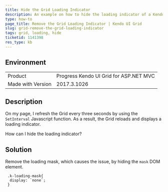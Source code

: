 ```yaml
---
title: Hide the Grid Loading Indicator
description: An example on how to hide the loading indicator of a Kendo UI Grid.
type: how-to
page_title: Remove the Grid Loading Indicator | Kendo UI Grid
slug: grid-remove-the-grid-loading-indicator
tags: grid, loading, hide
ticketid: 1141398
res_type: kb
---
```


## Environment

<table>
 <tr>
  <td>Product</td>
  <td>Progress Kendo UI Grid for ASP.NET MVC</td>
 </tr>
 <tr>
  <td>Made with Version</td>
  <td>2017.3.1026</td>
 </tr>
</table>


## Description

On my page, I refresh the Grid every three seconds by using the `SetInterval` Javascript function. As a result, the Grid reloads and displays a loading indicator.

How can I hide the loading indicator?

## Solution

Remove the loading mask, which causes the issue, by hiding the `mask` DOM element.  

```
 .k-loading-mask{
  display: `none`;
 }
```

